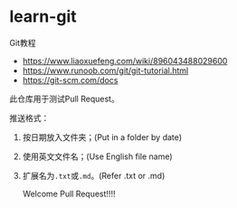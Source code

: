 # learn-git

Git教程
- https://www.liaoxuefeng.com/wiki/896043488029600
- https://www.runoob.com/git/git-tutorial.html
- https://git-scm.com/docs


此仓库用于测试Pull Request。

推送格式：

1. 按日期放入文件夹；(Put in a folder by date)

2. 使用英文文件名；(Use English file name)

3. 扩展名为`.txt`或`.md`。(Refer .txt or .md)

   Welcome Pull Request!!!!
